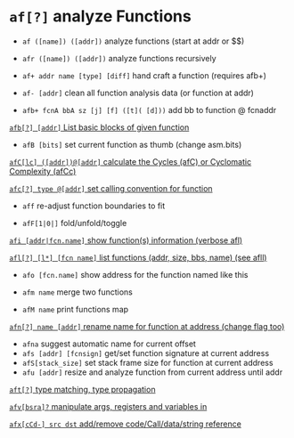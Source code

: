 <!-- TITLE: af -->

#  `af[?]`   analyze Functions

- `af ([name]) ([addr])`   analyze functions (start at addr or $$)

- `afr ([name]) ([addr])`   analyze functions recursively

- `af+ addr name [type] [diff]`   hand craft a function (requires afb+)

- `af- [addr]`   clean all function analysis data (or function at addr)

- `afb+ fcnA bbA sz [j] [f] ([t]( [d]))`   add bb to function @ fcnaddr

[ `afb[?] [addr]`   List basic blocks of given function](/options/a/af/afb)

- `afB [bits]`   set current function as thumb (change asm.bits)

[ `afC[lc] ([addr])@[addr]`   calculate the Cycles (afC) or Cyclomatic Complexity (afCc)](/options/a/af/afC)

[ `afc[?] type @[addr]`   set calling convention for function](./afc-type-addr-set-calling-convention-for-function-de18fce7-8ce3-4612-8357-7f86bb0d2506.md)

- `aff`   re-adjust function boundaries to fit

- `afF[1|0|]`   fold/unfold/toggle

[ `afi [addr|fcn.name]`   show function(s) information (verbose afl)](./afi-addr-fcn-name-show-function-s-information-verbose-afl-dea687f3-901c-42b1-a7ab-e08aba895c93.md)

[ `afl[?] [l*] [fcn name]`   list functions (addr, size, bbs, name) (see afll)](./afl-l-fcn-name-list-functions-addr-size-bbs-name-see-afll-39bb9543-9de0-4ea4-b847-059965b93268.md)

- `afo [fcn.name]`   show address for the function named like this

- `afm name`   merge two functions


- `afM name`   print functions map

[ `afn[?] name [addr]`   rename name for function at address (change flag too)](./afn-name-addr-rename-name-for-function-at-address-change-flag-too-a378ab1c-eb3d-4763-aaaa-e2a706bbed3e.md)

- `afna`   suggest automatic name for current offset
- `afs [addr] [fcnsign]`   get/set function signature at current address
- `afS[stack_size]`   set stack frame size for function at current address
- `afu [addr]`   resize and analyze function from current address until addr

[ `aft[?]`   type matching, type propagation](./aft-type-matching-type-propagation-300ded28-0008-4c98-9e60-afb50f80bee1.md)

[ `afv[bsra]?`   manipulate args, registers and variables in](./afv-bsra-manipulate-args-registers-and-variables-in-ec2e1b96-8f41-4fe1-8d9d-7a124cec6133.md)

[ `afx[cCd-] src dst`   add/remove code/Call/data/string reference](./afx-cCd-src-dst-add-remove-code-Call-data-string-reference-b61b2a06-a498-42e7-a0c2-ccd14afe7940.md)